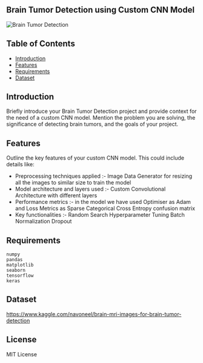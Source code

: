 

## Brain Tumor Detection using Custom CNN Model

![Brain Tumor Detection](path/to/your/image.png)

## Table of Contents

- [Introduction](#introduction)
- [Features](#features)
- [Requirements](#requirements)
- [Dataset](#dataset)


## Introduction

Briefly introduce your Brain Tumor Detection project and provide context for the need of a custom CNN model. Mention the problem you are solving, the significance of detecting brain tumors, and the goals of your project.

## Features

Outline the key features of your custom CNN model. This could include details like:

- Preprocessing techniques applied :-
    Image Data Generator for resizing all the images to similar size to train the model
- Model architecture and layers used :-
    Custom Convolutional Architecture with different layers 
- Performance metrics :-
    in the model we have used Optimiser as Adam and Loss Metrics as Sparse Categorical Cross Entropy
    confusion matrix
- Key functionalities :-
    Random Search 
    Hyperparameter Tuning
    Batch Normalization
    Dropout


## Requirements

    numpy
    pandas
    matplotlib
    seaborn
    tensorflow
    keras


## Dataset

https://www.kaggle.com/navoneel/brain-mri-images-for-brain-tumor-detection

## License

MIT License



